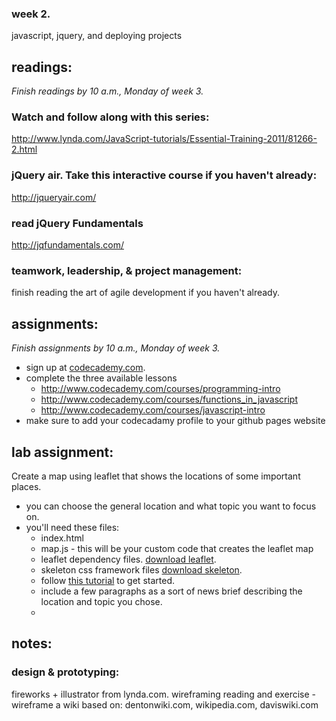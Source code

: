 ### week 2.
javascript, jquery, and deploying projects


## readings:
_Finish readings by 10 a.m., Monday of week 3._

### Watch and follow along with this series:
http://www.lynda.com/JavaScript-tutorials/Essential-Training-2011/81266-2.html

### jQuery air. Take this interactive course if you haven't already:
http://jqueryair.com/

### read jQuery Fundamentals
http://jqfundamentals.com/

### teamwork, leadership, & project management:
finish reading the art of agile development if you haven't already.

## assignments:
_Finish assignments by 10 a.m., Monday of week 3._

- sign up at [codecademy.com](http://codecademy.com).
- complete the three available lessons
  - http://www.codecademy.com/courses/programming-intro
  - http://www.codecademy.com/courses/functions_in_javascript
  - http://www.codecademy.com/courses/javascript-intro
- make sure to add your codecadamy profile to your github pages website

## lab assignment:
Create a map using leaflet that shows the locations of some important places.
- you can choose the general location and what topic you want to focus on.
- you'll need these files:
  - index.html
  - map.js - this will be your custom code that creates the leaflet map
  - leaflet dependency files. [download leaflet](http://leaflet.cloudmade.com/).
  - skeleton css framework files [download skeleton]().
  - follow [this tutorial](http://leaflet.cloudmade.com/examples/quick-start.html) to get started.
  - include a few paragraphs as a sort of news brief describing the location and topic you chose.
  - 

## notes:

### design & prototyping:
fireworks + illustrator from lynda.com.
wireframing reading and exercise - wireframe a wiki based on:
dentonwiki.com, wikipedia.com, daviswiki.com